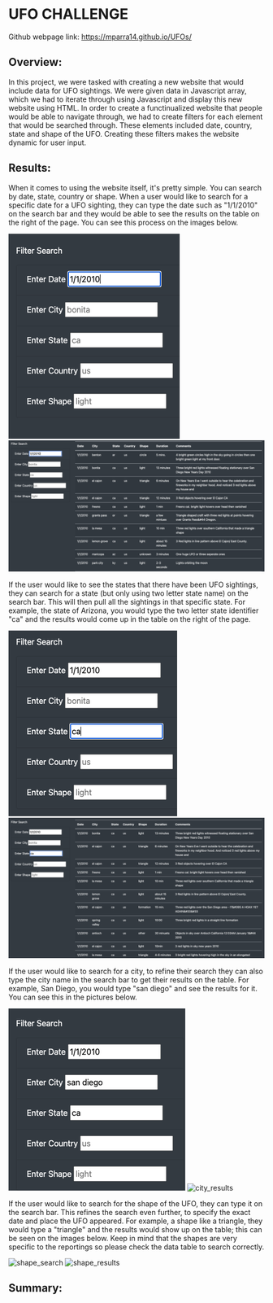# UFO CHALLENGE

Github webpage link: https://mparra14.github.io/UFOs/

## Overview:
In this project, we were tasked with creating a new website that would include data for UFO sightings. We were given data in Javascript array, which we had to iterate through using Javascript and  display this new website using HTML. In order to create a functinualized website that people would be able to navigate through, we had to create filters for each element that would be searched through. These elements included date, country, state and shape of the UFO. Creating these filters makes the website dynamic for user input.

## Results:
When it comes to using the website itself, it's pretty simple. You can search by date, state, country or shape. When a user would like to search for a specific date for a UFO sighting, they can type the date such as "1/1/2010" on the search bar and they would be able to see the results on the table on the right of the page. You can see this process on the images below. 

![date_search](https://github.com/Mparra14/UFOs/blob/main/date_search.png)
![date_results](https://github.com/Mparra14/UFOs/blob/main/date_results.png)

If the user would like to see the states that there have been UFO sightings, they can search for a state (but only using two letter state name) on the search bar. This will then pull all the sightings in that specific state. For example, the state of Arizona, you would type the two letter state identifier "ca" and the results would come up in the table on the right of the page. 

![state_search](https://github.com/Mparra14/UFOs/blob/main/state_search.png)
![state_results](https://github.com/Mparra14/UFOs/blob/main/state_results.png)

If the user would like to search for a city, to refine their search they can also type the city name in the search bar to get their results on the table. For example, San Diego, you would type "san diego" and see the results for it. You can see this in the pictures below. 

![city_search](https://github.com/Mparra14/UFOs/blob/main/city_search.png)
![city_results]()

If the user would like to search for the shape of the UFO, they can type it on the search bar. This refines the search even further, to specify the exact date and place the UFO appeared. For example, a shape like a triangle, they would type a "triangle" and the results would show up on the table; this can be seen on the images below. Keep in mind that the shapes are very specific to the reportings so please check the data table to search correctly.

![shape_search]()
![shape_results]()



## Summary:
